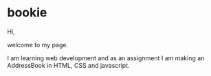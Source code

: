 # bookie
Hi, 

welcome to my page.

I am learning web development and as an assignment I am making an AddressBook in HTML, CSS and javascript.
